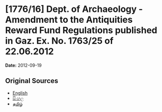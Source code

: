 # [1776/16] Dept. of Archaeology - Amendment to the Antiquities Reward Fund Regulations published in Gaz. Ex. No. 1763/25 of 22.06.2012

**Date:** 2012-09-19

## Original Sources

- [English](https://documents.gov.lk/view/extra-gazettes/2012/9/1776-16_E.pdf)
- [සිංහල](https://documents.gov.lk/view/extra-gazettes/2012/9/1776-16_S.pdf)
- [தமிழ்](https://documents.gov.lk/view/extra-gazettes/2012/9/1776-16_T.pdf)

